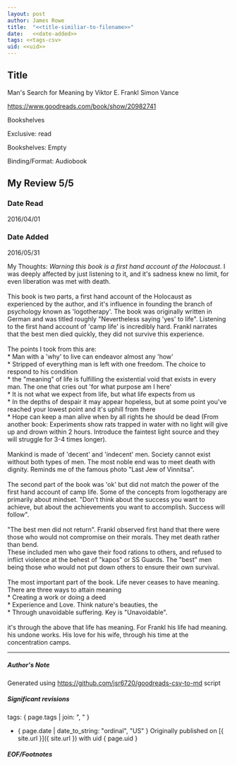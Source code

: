 ```yaml
---
layout: post
author: James Rowe
title:  "<<title-similiar-to-filename>>"
date:   <<date-added>>
tags: <<tags-csv>
uid: <<uid>>
---
```


<!-- highly dependent on how you personally use jekyll templates, and how you want this to show up -->

## Title

Man's Search for Meaning by Viktor E. Frankl
Simon Vance 

https://www.goodreads.com/book/show/20982741

Bookshelves

Exclusive: read

Bookshelves: Empty

Binding/Format: Audiobook

## My Review 5/5

### Date Read
2016/04/01

### Date Added
2016/05/31

My Thoughts: *Warning this book is a first hand account of the Holocaust*. I was deeply affected by just listening to it, and it's sadness knew no limit, for even liberation was met with death.<br/><br/>This book is two parts, a first hand account of the Holocaust as experienced by the author, and it's influence in founding the branch of psychology known as 'logotherapy'. The book was originally written in German and was titled roughly "Nevertheless saying 'yes' to life". Listening to the first hand account of 'camp life' is incredibly hard. Frankl narrates that the best men died quickly, they did not survive this experience.<br/><br/>The points I took from this are:<br/>* Man with a 'why' to live can endeavor almost any 'how'<br/>* Stripped of everything man is left with one freedom. The choice to respond to his condition<br/>* the "meaning" of life is fulfilling the existential void that exists in every man. The one that cries out 'for what purpose am I here'<br/>* It is not what we expect from life, but what life expects from us<br/>* In the depths of despair it may appear hopeless, but at some point you've reached your lowest point and it's uphill from there<br/>* Hope can keep a man alive when by all rights he should be dead (From another book: Experiments show rats trapped in water with no light will give up and drown within 2 hours. Introduce the faintest light source and they will struggle for 3-4 times longer).<br/><br/>Mankind is made of 'decent' and 'indecent' men. Society cannot exist without both types of men. The most noble end was to meet death with dignity. Reminds me of the famous photo "Last Jew of Vinnitsa".<br/><br/>The second part of the book was 'ok' but did not match the power of the first hand account of camp life. Some of the concepts from logotherapy are primarily about mindset. "Don't think about the success you want to achieve, but about the achievements you want to accomplish. Success will follow".<br/><br/>"The best men did not return". Frankl observed first hand that there were those who would not compromise on their morals. They met death rather than bend.<br/>These included men who gave their food rations to others, and refused to inflict violence at the behest of "kapos" or SS Guards. The "best" men being those who would not put down others to ensure their own survival.<br/><br/>The most important part of the book. Life never ceases to have meaning. There are three ways to attain meaning<br/>* Creating a work or doing a deed<br/>* Experience and Love. Think nature's beauties, the <br/>* Through unavoidable suffering. Key is "Unavoidable".<br/><br/>it's through the above that life has meaning. For Frankl his life had meaning. his undone works. His love for his wife, through his time at the concentration camps.

---

##### Author's Note

Generated using https://github.com/jsr6720/goodreads-csv-to-md script

##### Significant revisions

tags: { page.tags | join: ", " } <!-- todo move this somewhere -->

- { page.date | date_to_string: "ordinal", "US" } Originally published on [{ site.url }]({ site.url }) with uid { page.uid }

##### EOF/Footnotes
